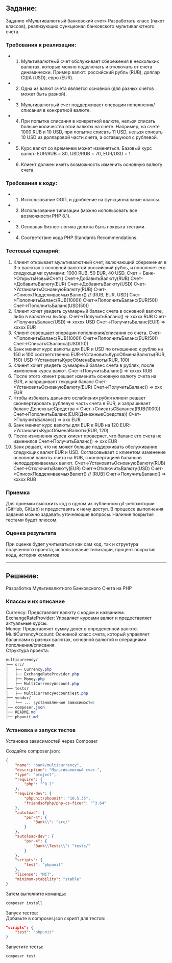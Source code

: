## Задание:
Задание «Мультивалютный банковский счет»
Разработать класс (пакет классов), реализующих функционал банковского
мультивалютного счета.
### Требования к реализации:
- 1. Мультивалютный счет обслуживает сбережения в нескольких валютах, которые
можно подключать и отключать от счета динамически. Пример валют:
российский рубль (RUB), доллар США (USD), евро (EUR).
- 2. Одна из валют счета является основной (для разных счетов может быть
разной).
- 3. Мультивалютный счет поддерживает операции пополнения/списания в
конкретной валюте.
- 4. При попытке списания в конкретной валюте, нельзя списать больше количества
этой валюты на счете. Например, на счете 1000 RUB и 10 USD, при попытке
списать 11 USD, нельзя списать 10 USD из долларовой части счета, а
оставшуюся с рублевой.
- 5. Курс валют со временем может изменяться. Базовый курс валют: EUR/RUB =
80, USD/RUB = 70, EUR/USD = 1
- 6. Клиент должен иметь возможность изменить основную валюту счета.              
### Требования к коду:
- 1. Использование ООП, и дробление на функциональные классы.
- 2. Использование типизации (можно использовать все возможности PHP 8.1).
- 3. Основная бизнес-логика должна быть покрыта тестами.
- 4. Соответствие кода PHP Standards Recommendations.
### Тестовый сценарий:
1. Клиент открывает мультивалютный счет, включающий сбережения в 3-х валютах с
основной валютой российский рубль, и пополняет его следующими суммами: 1000
RUB, 50 EUR, 40 USD.
Счет = Банк->ОткрытьНовыйСчет()
Счет->ДобавитьВалюту(RUB)
Счет->ДобавитьВалюту(EUR)
Счет->ДобавитьВалюту(USD)
Счет->УстановитьОсновнуюВалюту(RUB)
Счет->СписокПоддеживаемыхВалют() // [RUB, EUR, USD]
Счет->ПополнитьБаланс(RUB(1000))
Счет->ПополнитьБаланс(EUR(50))
Счет->ПополнитьБаланс(USD(50))
2. Клиент хочет увидеть суммарный баланс счета в основной валюте, либо в валюте на
выбор.
Счет->ПолучитьБаланс() => xxxxx RUB
Счет->ПолучитьБаланс(USD) => xxxxx USD
Счет->ПолучитьБаланс(EUR) => xxxxx EUR
3. Клиент совершает операции пополнения/списания со счета.
Счет->ПополнитьБаланс(RUB(1000))
Счет->ПополнитьБаланс(EUR(50))
Счет->СписатьСБаланса(USD(10))
4. Банк меняет курс валюты для EUR и USD по отношению к рублю на 150 и 100
соответственно
EUR->УстановитьКурсОбменаВалюты(RUR, 150)
USD->УстановитьКурсОбменаВалюты(RUR, 100)
5. Клиент хочет увидеть суммарный баланс счета в рублях, после изменения курса
валют.
Счет->ПолучитьБаланс() => xxxxx RUB
6. После этого клиент решает изменить основную валюту счета на EUR, и запрашивает
текущий баланс
Счет->УстановитьОсновнуюВалюту(EUR)
Счет->ПолучитьБаланс() => xxx EUR
7. Чтобы избежать дальнего ослабления рубля клиент решает сконвертировать
рублевую часть счета в EUR, и запрашивает баланс
ДенежныеСредства = Счет->СписатьСБаланса(RUB(1000))
Счет->ПополнитьБаланс(EUR(ДенежныеСредства))
Счет->ПолучитьБаланс() => xxx EUR
8. Банк меняет курс валюты для EUR к RUB на 120
EUR->УстановитьКурсОбменаВалюты(RUR, 120)
9. После изменения курса клиент проверяет, что баланс его счета не изменился
Счет->ПолучитьБаланс() => xxx EUR
10. Банк решает, что не может больше поддерживать обслуживание следующих валют
EUR и USD. Согласовывает с клиентом изменение основной валюты счета на RUB, с
конвертацией балансов неподдерживаемых валют.
Счет->УстановитьОсновнуюВалюту(RUB)
Счет->ОтключитьВалюту(EUR)
Счет->ОтключитьВалюту(USD)
Счет->СписокПоддеживаемыхВалют() // [RUB]
Счет->ПолучитьБаланс() => xxxxx RUB
### Приемка
Для приемки выложить код в одном из публичном git-репозитории (GitHub, GitLab) и
предоставить к нему доступ. В процессе выполнения задания можно задавать
уточняющие вопросы.
Наличие покрытия тестами будет плюсом.
### Оценка результата
При оценке будет учитываться как сам код, так и структура полученного проекта,
использование типизации, процент покрытия кода, история коммитов

---


## Решение:
Разработка Мультивалютного Банковского Счета на PHP<br>

### Классы и их описание
Currency: Представляет валюту с кодом и названием.<br>
ExchangeRateProvider: Управляет курсами валют и предоставляет актуальные курсы.<br>
Money: Представляет сумму денег в определенной валюте.<br>
MultiCurrencyAccount: Основной класс счета, который управляет балансами в разных валютах, основной валютой и операциями пополнения/списания.<br>
Структура проекта:
```css
multicurrency/
├── src/
│   ├── Currency.php
│   ├── ExchangeRateProvider.php
│   ├── Money.php
│   ├── MultiCurrencyAccount.php
├── tests/
│   ├── MultiCurrencyAccountTest.php
├── vendor/
│   └── ... (установленные зависимости)
│── composer.json
│── README.md
│── phpunit.md


```
### Установка и запуск тестов
Установка зависимостей через Composer

Создайте composer.json:
```json
{
    "name": "bank/multicurrency",
    "description": "Мультивалютный счет.",
    "type": "project",
    "require": {
        "php": "^8.1"
    },
    "require-dev": {
        "phpunit/phpunit": "10.5.35",
        "friendsofphp/php-cs-fixer": "^3.64"
    },
    "autoload": {
        "psr-4": {
            "Bank\\": "src/"
        }
    },
    "autoload-dev": {
        "psr-4": {
            "Bank\\Tests\\": "tests/"
        }
    },
    "scripts": {
        "test": "phpunit"
    },
    "license": "MIT", 
    "minimum-stability": "stable"
}
```
Затем выполните команды:
```bash
composer install
```

Запуск тестов:<br>
Добавьте в composer.json скрипт для тестов:
```json
"scripts": {
    "test": "phpunit"
}
```
Запустите тесты:
```bash
composer test
```